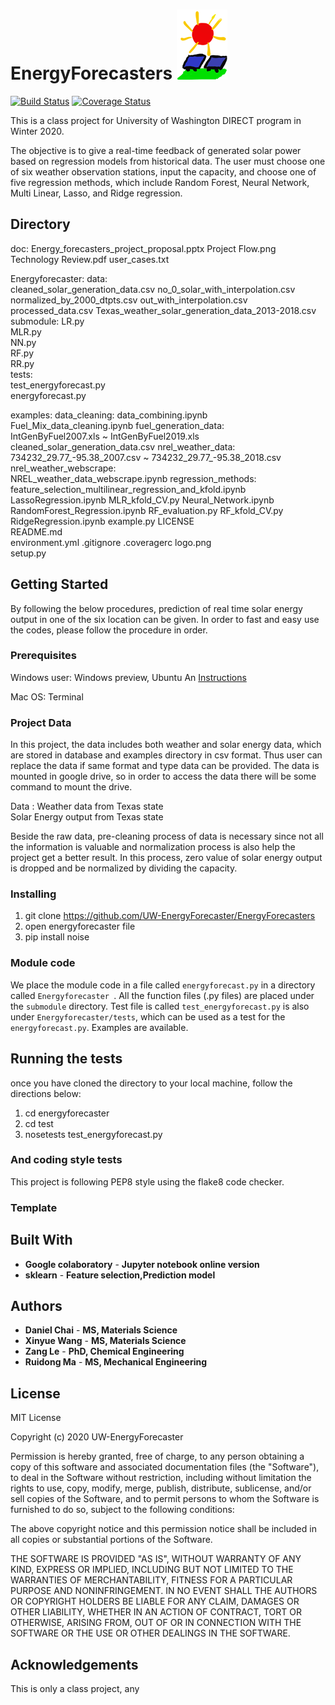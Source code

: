 # EnergyForecasters <img src='logo.png'>

[![Build Status](https://travis-ci.org/UW-EnergyForecaster/EnergyForecasters.svg?branch=master)](https://travis-ci.org/github/UW-EnergyForecaster)
[![Coverage Status](https://coveralls.io/repos/github/UW-EnergyForecaster/EnergyForecasters/badge.svg?branch=master)](https://coveralls.io/github/UW-EnergyForecaster/EnergyForecasters?branch=master)

This is a class project for University of Washington DIRECT program in Winter 2020.

The objective is to give a real-time feedback of generated solar power based on regression models from historical data. The user must choose one of six weather observation stations, input the capacity, and choose one of five regression methods, which include Random Forest, Neural Network, Multi Linear, Lasso, and Ridge regression.

## Directory
doc:
    Energy_forecasters_project_proposal.pptx
    Project Flow.png
    Technology Review.pdf
    user_cases.txt

Energyforecaster:
    data:  
        cleaned_solar_generation_data.csv
        no_0_solar_with_interpolation.csv
        normalized_by_2000_dtpts.csv
        out_with_interpolation.csv
        processed_data.csv
        Texas_weather_solar_generation_data_2013-2018.csv
    submodule:
        LR.py  
        MLR.py  
        NN.py  
        RF.py  
        RR.py  
    tests:  
        test_energyforecast.py  
    energyforecast.py

examples:
    data_cleaning:
        data_combining.ipynb
        Fuel_Mix_data_cleaning.ipynb
    fuel_generation_data:  
        IntGenByFuel2007.xls ~ IntGenByFuel2019.xls
        cleaned_solar_generation_data.csv
    nrel_weather_data:  
        734232_29.77_-95.38_2007.csv ~ 734232_29.77_-95.38_2018.csv
    nrel_weather_webscrape:  
        NREL_weather_data_webscrape.ipynb
    regression_methods:  
        feature_selection_multilinear_regression_and_kfold.ipynb
        LassoRegression.ipynb
        MLR_kfold_CV.py
        Neural_Network.ipynb
        RandomForest_Regression.ipynb
        RF_evaluation.py
        RF_kfold_CV.py
        RidgeRegression.ipynb
    example.py
LICENSE  
README.md  
environment.yml
.gitignore
.coveragerc
logo.png  
setup.py

## Getting Started

By following the below procedures, prediction of real time solar energy output in one of the six location can be given. In order to fast and easy use the codes, please follow the procedure in order.

### Prerequisites

Windows user: Windows preview, Ubuntu  An <a href="https://towardsdatascience.com/setting-up-a-data-science-environment-using-windows-subsystem-for-linux-wsl-c4b390803dd">Instructions</a>

Mac OS: Terminal  

### Project Data

In this project, the data includes both weather and solar energy data, which are stored in database and examples directory in csv format. Thus user can  replace the data if same format and type data can be provided. The data is mounted in google drive, so in order to access the data there will be some command to mount the drive.  

Data        : Weather data from Texas state  
              Solar Energy output from Texas state

Beside the raw data, pre-cleaning process of data is necessary since not all the information is valuable and normalization process is also help the project get a better result. In this process, zero value of solar energy output is dropped and be normalized by dividing the capacity.


### Installing  

1. git clone https://github.com/UW-EnergyForecaster/EnergyForecasters
2. open energyforecaster file
3. pip install noise

### Module code

We place the module code in a file called `energyforecast.py` in a directory called `Energyforecaster `.
All the function files (.py files) are placed under the `submodule` directory.
Test file is called `test_energyforecast.py` is also under `Energyforecaster/tests`, which can be used as a test for the `energyforecast.py`.
Examples are available.

## Running the tests
once you have cloned the directory to your local machine, follow the directions below:  

1. cd energyforecaster
2. cd test
3. nosetests test_energyforecast.py

### And coding style tests
This project is following PEP8 style using the flake8 code checker.

### Template




## Built With
* **Google colaboratory** - **Jupyter notebook online version**
* **sklearn** - **Feature selection,Prediction model**


## Authors

* **Daniel Chai** - **MS, Materials Science**
* **Xinyue Wang** - **MS, Materials Science**
* **Zang Le** - **PhD, Chemical Engineering**
* **Ruidong Ma** - **MS, Mechanical Engineering**


## License

MIT License

Copyright (c) 2020 UW-EnergyForecaster

Permission is hereby granted, free of charge, to any person obtaining a copy of this software and associated documentation files (the "Software"), to deal in the Software without restriction, including without limitation the rights to use, copy, modify, merge, publish, distribute, sublicense, and/or sell copies of the Software, and to permit persons to whom the Software is furnished to do so, subject to the following conditions:

The above copyright notice and this permission notice shall be included in all copies or substantial portions of the Software.

THE SOFTWARE IS PROVIDED "AS IS", WITHOUT WARRANTY OF ANY KIND, EXPRESS OR IMPLIED, INCLUDING BUT NOT LIMITED TO THE WARRANTIES OF MERCHANTABILITY, FITNESS FOR A PARTICULAR PURPOSE AND NONINFRINGEMENT. IN NO EVENT SHALL THE
AUTHORS OR COPYRIGHT HOLDERS BE LIABLE FOR ANY CLAIM, DAMAGES OR OTHER LIABILITY, WHETHER IN AN ACTION OF CONTRACT, TORT OR OTHERWISE, ARISING FROM, OUT OF OR IN CONNECTION WITH THE SOFTWARE OR THE USE OR OTHER DEALINGS IN THE SOFTWARE.


## Acknowledgements

This is only a class project, any
